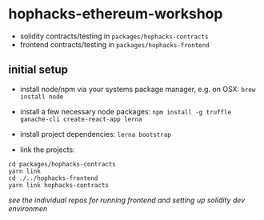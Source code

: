 # hophacks-ethereum-workshop

- solidity contracts/testing in `packages/hophacks-contracts`
- frontend contracts/testing in `packages/hophacks-frontend`


## initial setup

- install node/npm via your systems package manager, e.g. on OSX: `brew install node`

- install a few necessary node packages: `npm install -g truffle ganache-cli create-react-app lerna`

- install project dependencies: `lerna bootstrap`

- link the projects:
```
cd packages/hophacks-contracts
yarn link
cd ./../hophacks-frontend
yarn link hophacks-contracts
```

*see the individual repos for running frontend and setting up solidity dev environmen*
